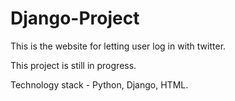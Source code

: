 # Django-Project
This is the website for letting user log in with twitter.

This project is still in progress.

Technology stack - Python, Django, HTML.
